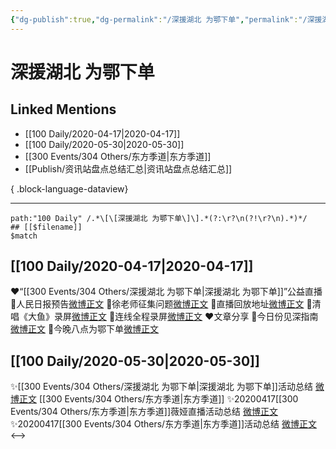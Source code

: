 ```yaml
---
{"dg-publish":true,"dg-permalink":"/深援湖北 为鄂下单","permalink":"/深援湖北 为鄂下单/","created":"2023-04-03T17:52:32.000+08:00","updated":"2023-08-24T19:42:12.706+08:00"}
---
```


# 深援湖北 为鄂下单

## Linked Mentions
- [[100 Daily/2020-04-17\|2020-04-17]]
- [[100 Daily/2020-05-30\|2020-05-30]]
- [[300 Events/304 Others/东方季道\|东方季道]]
- [[Publish/资讯站盘点总结汇总\|资讯站盘点总结汇总]]

{ .block-language-dataview}

---

```expander
path:"100 Daily" /.*\[\[深援湖北 为鄂下单\]\].*(?:\r?\n(?!\r?\n).*)*/
## [[$filename]]
$match
```
## [[100 Daily/2020-04-17\|2020-04-17]]
❤️“[[300 Events/304 Others/深援湖北 为鄂下单\|深援湖北 为鄂下单]]”公益直播
🌿人民日报预告[微博正文](https://m.weibo.cn/6466290670/4494636225334600)
🌿徐老师征集问题[微博正文](https://m.weibo.cn/6466290670/4494777767131777)
🌿直播回放地址[微博正文](https://m.weibo.cn/6466290670/4494790924497920)
🌿清唱《大鱼》录屏[微博正文](https://m.weibo.cn/6466290670/4494805331290696)
🌿连线全程录屏[微博正文](https://m.weibo.cn/6466290670/4494807092820856)
❤️文章分享
🌿今日份见深指南[微博正文](https://m.weibo.cn/6466290670/4494688138350639)
🌿今晚八点为鄂下单[微博正文](https://m.weibo.cn/6466290670/4494700393938709)
## [[100 Daily/2020-05-30\|2020-05-30]]
✨[[300 Events/304 Others/深援湖北 为鄂下单\|深援湖北 为鄂下单]]活动总结 [微博正文](https://m.weibo.cn/6466290670/4510283400572225)
[[300 Events/304 Others/东方季道\|东方季道]]
✨20200417[[300 Events/304 Others/东方季道\|东方季道]]薇娅直播活动总结 [微博正文](https://m.weibo.cn/6466290670/4510283903301512)
✨20200417[[300 Events/304 Others/东方季道\|东方季道]]活动总结 [微博正文](https://m.weibo.cn/6466290670/4510284256309605)
<-->